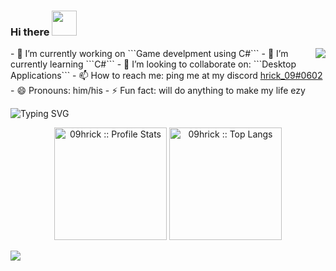 ### Hi there <img width="40" src="https://media.giphy.com/media/TFZpl4btFODjSbwAKS/giphy.gif?cid=ecf05e47xdmu2xuqb16snunw1dug4cyd94cttqt7bm1m6ybk&rid=giphy.gif&ct=s" />
<!-- **09hrick/09hrick** is a ✨ _special_ ✨ repository because its `README.md` (this file) appears on your GitHub profile. -->

<!-- Here are some ideas to get you started: -->
<img align="right" src="https://media.giphy.com/media/dxODB9UE879RDqAh3o/giphy.gif?cid=ecf05e47ighpvzdwv6f01l1h8kywzqo1dqa1lvvpna7h7mxr&rid=giphy.gif&ct=s" />
- 🔭 I’m currently working on ```Game develpment using C#```
- 🌱 I’m currently learning ```C#```  
- 👯 I’m looking to collaborate on: ```Desktop Applications```
<!-- - 🤔 I’m looking for help with ...
- 💬 Ask me about ... -->
- 📫 How to reach me: ping me at my discord <a href="https://discordapp.com/users/hrick_09#0602">hrick_09#0602</a>
- 😄 Pronouns: him/his
- ⚡ Fun fact: will do anything to make my life ezy



![Typing SVG](https://readme-typing-svg.herokuapp.com?font=Robot-Bold&size=30&color=fff&center=true&vCenter=true&width=900&height=110&lines=Passionate+Developer;Competetive+Programmer;Freelancer;CSE+Sophomore)


<p align="center">
  <img height="180em" src="https://github-readme-stats.vercel.app/api?username=09hrick&theme=tokyonight&show_icons=true&hide_border=true&count_private=true" alt="09hrick :: Profile Stats" />
  <img height="180em" src="https://github-readme-stats.vercel.app/api/top-langs/?username=09hrick&langs_count=8&theme=tokyonight&layout=compact&hide_border=true" alt="09hrick :: Top Langs" />
</p>

![](https://activity-graph.herokuapp.com/graph?username=09hrick&theme=github)

